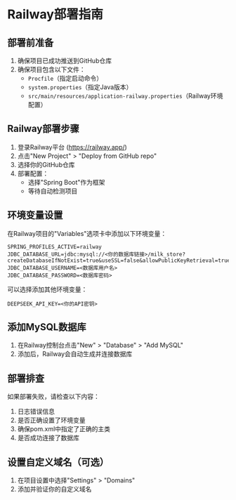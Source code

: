 # Railway部署指南

## 部署前准备

1. 确保项目已成功推送到GitHub仓库
2. 确保项目包含以下文件：
   - `Procfile`（指定启动命令）
   - `system.properties`（指定Java版本）
   - `src/main/resources/application-railway.properties`（Railway环境配置）

## Railway部署步骤

1. 登录Railway平台 (https://railway.app/)
2. 点击"New Project" > "Deploy from GitHub repo"
3. 选择你的GitHub仓库
4. 部署配置：
   - 选择"Spring Boot"作为框架
   - 等待自动检测项目

## 环境变量设置

在Railway项目的"Variables"选项卡中添加以下环境变量：

```
SPRING_PROFILES_ACTIVE=railway
JDBC_DATABASE_URL=jdbc:mysql://<你的数据库链接>/milk_store?createDatabaseIfNotExist=true&useSSL=false&allowPublicKeyRetrieval=true
JDBC_DATABASE_USERNAME=<数据库用户名>
JDBC_DATABASE_PASSWORD=<数据库密码>
```

可以选择添加其他环境变量：

```
DEEPSEEK_API_KEY=<你的API密钥>
```

## 添加MySQL数据库

1. 在Railway控制台点击"New" > "Database" > "Add MySQL"
2. 添加后，Railway会自动生成并连接数据库

## 部署排查

如果部署失败，请检查以下内容：

1. 日志错误信息
2. 是否正确设置了环境变量
3. 确保pom.xml中指定了正确的主类
4. 是否成功连接了数据库

## 设置自定义域名（可选）

1. 在项目设置中选择"Settings" > "Domains"
2. 添加并验证你的自定义域名 